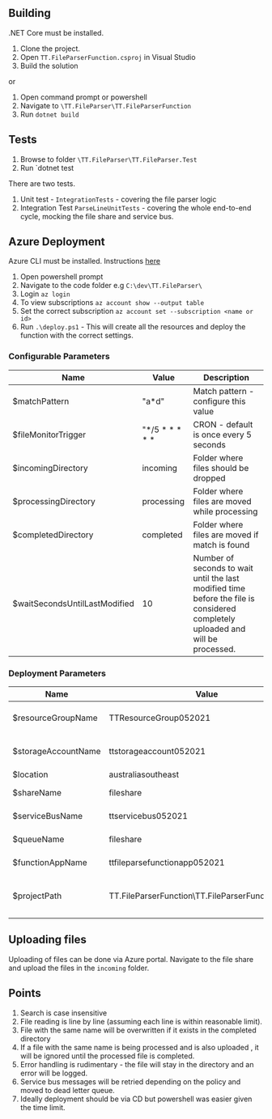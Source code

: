﻿## Building

.NET Core must be installed.

1. Clone the project.
1. Open `TT.FileParserFunction.csproj` in Visual Studio
1. Build the solution

or 

1. Open command prompt or powershell
1. Navigate to `\TT.FileParser\TT.FileParserFunction`
1. Run `dotnet build`

## Tests
1. Browse to folder `\TT.FileParser\TT.FileParser.Test`
1. Run `dotnet test

There are two tests.
1. Unit test - `IntegrationTests` - covering the file parser logic
2. Integration Test `ParseLineUnitTests` - covering the whole end-to-end cycle, mocking the file share and service bus.

## Azure Deployment

Azure CLI must be installed. Instructions [here](https://docs.microsoft.com/en-us/cli/azure/install-azure-cli-windows?tabs=azure-cli)

1. Open powershell prompt
1. Navigate to the code folder e.g `C:\dev\TT.FileParser\`
1. Login `az login`
1. To view subscriptions `az account show --output table`
1. Set the correct subscription `az account set --subscription <name or id>` 
1. Run `.\deploy.ps1` - This will create all the resources and deploy the function with the correct settings.

### Configurable Parameters

|Name|Value|Description
|-|-|-
|$matchPattern|"a*d"|Match pattern - configure this value
|$fileMonitorTrigger|"*/5 * * * * *|CRON - default is once every 5 seconds
|$incomingDirectory|incoming|Folder where files should be dropped
|$processingDirectory|processing|Folder where files are moved while processing
|$completedDirectory|completed|Folder where files are moved if match is found
|$waitSecondsUntilLastModified|10|Number of seconds to wait until the last modified time before the file is considered completely uploaded and will be processed. 



### Deployment Parameters

|Name|Value|Description
|-|-|-
|$resourceGroupName |TTResourceGroup052021|Name of resource group
|$storageAccountName|ttstorageaccount052021|Name of storage account
|$location|australiasoutheast|Location
|$shareName|fileshare|File share name
|$serviceBusName|ttservicebus052021|Name of service bus
|$queueName|fileshare|Name of queue
|$functionAppName|ttfileparsefunctionapp052021|Function app name
|$projectPath|TT.FileParserFunction\TT.FileParserFunction.csproj|Path to project - used for deployment



## Uploading files
Uploading of files can be done via Azure portal. Navigate to the file share and upload the files in the `incoming` folder.

## Points

1. Search is case insensitive
1. File reading is line by line (assuming each line is within reasonable limit). 
1. File with the same name will be overwritten if it exists in the completed directory
1. If a file with the same name is being processed and is also uploaded , it will be ignored until the processed file is completed.
1. Error handling is rudimentary - the file will stay in the directory and an error will be logged. 
1. Service bus messages will be retried depending on the policy and moved to dead letter queue.
1. Ideally deployment should be via CD but powershell was easier given the time limit.
